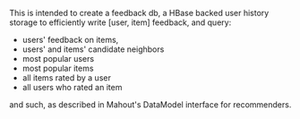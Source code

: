 This is intended to create a feedback db, a HBase backed user history storage to efficiently write [user, item] feedback, and query:
- users' feedback on items, 
- users' and items' candidate neighbors
- most popular users
- most popular items
- all items rated by a user
- all users who rated an item

and such, as described in Mahout's DataModel interface for recommenders.

